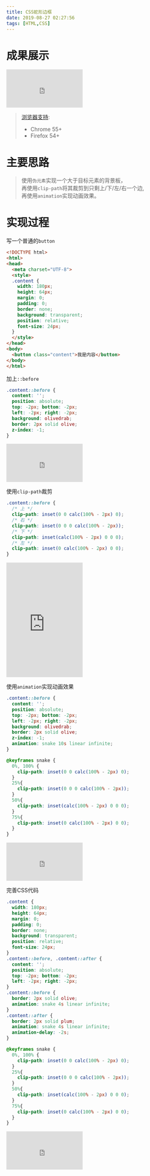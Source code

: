```yaml
---
title: CSS蛇形边框
date: 2019-08-27 02:27:56
tags: [HTML,CSS]
---
```


# 成果展示
<iframe src="https://erina.gitee.io/ilirus/CSS%E8%9B%87%E5%BD%A2%E8%BE%B9%E6%A1%86/04.html" frameborder="0" width="200" height="100"></iframe>

> [浏览器支持](https://caniuse.com/#search=clip-path):
> - Chrome 55+
> - Firefox 54+

# 主要思路
> 使用`伪元素`实现一个大于目标元素的背景板，  
> 再使用`clip-path`将其裁剪到只剩上/下/左/右一个边,  
> 再使用`animation`实现动画效果。

# 实现过程
写一个普通的`button`
```html
<!DOCTYPE html>
<html>
<head>
  <meta charset="UTF-8">
  <style>
  .content {
    width: 180px;
    height: 64px;
    margin: 0;
    padding: 0;
    border: none;
    background: transparent;
    position: relative;
    font-size: 24px;
  }
  </style>
</head>
<body>
  <button class="content">我是内容</button>
</body>
</html>
```

加上`::before`
```css
.content::before {
  content: '';
  position: absolute;
  top: -2px; bottom: -2px;
  left: -2px; right: -2px;
  background: olivedrab;
  border: 2px solid olive;
  z-index: -1;
}
```
<iframe src="https://erina.gitee.io/ilirus/CSS%E8%9B%87%E5%BD%A2%E8%BE%B9%E6%A1%86/01.html" frameborder="0" width="200" height="100"></iframe>

使用`clip-path`裁剪
```css
.content::before {
  /* 上 */
  clip-path: inset(0 0 calc(100% - 2px) 0);
  /* 右 */
  clip-path: inset(0 0 0 calc(100% - 2px));
  /* 下 */
  clip-path: inset(calc(100% - 2px) 0 0 0);
  /* 左 */
  clip-path: inset(0 calc(100% - 2px) 0 0);
}
```
<iframe src="https://erina.gitee.io/ilirus/CSS%E8%9B%87%E5%BD%A2%E8%BE%B9%E6%A1%86/02.html" frameborder="0" width="200" height="300"></iframe>

使用`animation`实现动画效果
```css
.content::before {
  content: '';
  position: absolute;
  top: -2px; bottom: -2px;
  left: -2px; right: -2px;
  background: olivedrab;
  border: 2px solid olive;
  z-index: -1;
  animation: snake 10s linear infinite;
}

@keyframes snake {
  0%, 100% {
    clip-path: inset(0 0 calc(100% - 2px) 0);
  }
  25%{
    clip-path: inset(0 0 0 calc(100% - 2px));
  }
  50%{
    clip-path: inset(calc(100% - 2px) 0 0 0);
  }
  75%{
    clip-path: inset(0 calc(100% - 2px) 0 0);
  }
}
```
<iframe src="https://erina.gitee.io/ilirus/CSS%E8%9B%87%E5%BD%A2%E8%BE%B9%E6%A1%86/03.html" frameborder="0" width="200" height="100"></iframe>


完善CSS代码
```css
.content {
  width: 180px;
  height: 64px;
  margin: 0;
  padding: 0;
  border: none;
  background: transparent;
  position: relative;
  font-size: 24px;
}
.content::before, .content::after {
  content: '';
  position: absolute;
  top: -2px; bottom: -2px;
  left: -2px; right: -2px;
}
.content::before {
  border: 2px solid olive;
  animation: snake 4s linear infinite;
}
.content::after {
  border: 2px solid plum;
  animation: snake 4s linear infinite;
  animation-delay: -2s;
}

@keyframes snake {
  0%, 100% {
    clip-path: inset(0 0 calc(100% - 2px) 0);
  }
  25%{
    clip-path: inset(0 0 0 calc(100% - 2px));
  }
  50%{
    clip-path: inset(calc(100% - 2px) 0 0 0);
  }
  75%{
    clip-path: inset(0 calc(100% - 2px) 0 0);
  }
}
```
<iframe src="https://erina.gitee.io/ilirus/CSS%E8%9B%87%E5%BD%A2%E8%BE%B9%E6%A1%86/04.html" frameborder="0" width="200" height="100"></iframe>